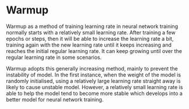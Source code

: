 # Warmup

Warmup as a method of training learning rate in neural network training normally starts with a relatively small learning rate. After training a few epochs or steps, then it will be able to increase the learning rate a bit, training again with the new learning rate until it keeps increasing and reaches the initial regular learning rate. It can keep growing until over the regular learning rate in some scenarios.

Warmup adopts this generally increasing method, mainly to prevent the instability of model. In the first instance, when the weight of the model is randomly initialised, using a relatively large learning rate straight away is likely to cause unstable model. However, a relatively small learning rate is able to help the model tend to become more stable which develops into a better model for neural network training.